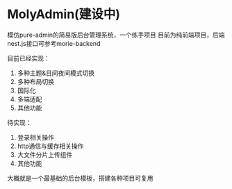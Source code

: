 # MolyAdmin(建设中)
模仿pure-admin的简易版后台管理系统，一个练手项目
目前为纯前端项目，后端nest.js接口可参考morie-backend

目前已经实现：
1. 多种主题&日间夜间模式切换
2. 多种布局切换
3. 国际化
4. 多端适配
5. 其他功能
   
待实现：
1. 登录相关操作
2. http通信与缓存相关操作
3. 大文件分片上传组件
4. 其他功能

大概就是一个最基础的后台模板，搭建各种项目可复用